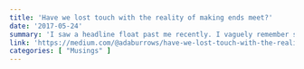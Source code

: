 ```yaml
---
title: 'Have we lost touch with the reality of making ends meet?'
date: '2017-05-24'
summary: 'I saw a headline float past me recently. I vaguely remember something similar to "Can a gig economy survive with minimum wage?" It flew past as I flicked my screen in a different direction and all I caught was that question, begging me to answer it. Is a “gig economy” really any different than what we as humans have done in the past? Or is it just a buzz word that we’re tossing around because the employment situation looks grim and there’s technology to help facilitate the process?'
link: 'https://medium.com/@adaburrows/have-we-lost-touch-with-the-reality-of-making-ends-meet-591be09c30ef'
categories: [ "Musings" ]
---
```

